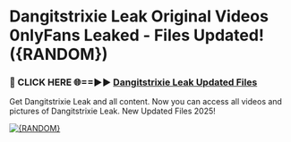 # Dangitstrixie Leak Original Videos 0nlyFans Leaked - Files Updated! ({RANDOM})

<h3>🔴 CLICK HERE 🌐==►► <a href="https://betterlinks.top/A2PfLJ" rel="nofollow">Dangitstrixie Leak Updated Files</a></h3>

Get Dangitstrixie Leak and all content. Now you can access all videos and pictures of Dangitstrixie Leak. New Updated Files 2025!

[![{RANDOM}](https://i.imgur.com/ppqm5kG.gif)](https://betterlinks.top/A2PfLJ)